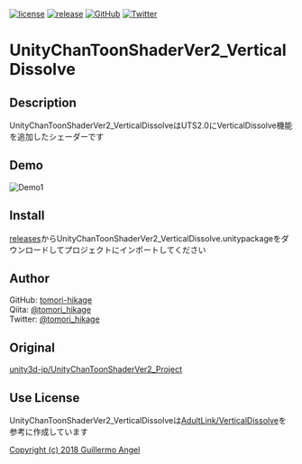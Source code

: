 [![license](https://img.shields.io/github/license/tomori-hikage/UnityChanToonShaderVer2_VerticalDissolve.svg?style=flat-square)](https://github.com/tomori-hikage/UnityChanToonShaderVer2_VerticalDissolve/blob/master/LICENSE)
[![release](https://img.shields.io/github/release/tomori-hikage/UnityChanToonShaderVer2_VerticalDissolve.svg?style=flat-square)](https://github.com/tomori-hikage/UnityChanToonShaderVer2_VerticalDissolve/releases)
[![GitHub](https://img.shields.io/github/followers/tomori-hikage.svg?label=GitHub&style=social)](https://github.com/tomori-hikage)
[![Twitter](https://img.shields.io/twitter/follow/tomori_hikage.svg?label=Twitter&style=social)](https://twitter.com/tomori_hikage)

# UnityChanToonShaderVer2_VerticalDissolve

## Description

UnityChanToonShaderVer2_VerticalDissolveはUTS2.0にVerticalDissolve機能を追加したシェーダーです

## Demo

![Demo1](https://github.com/tomori-hikage/UnityChanToonShaderVer2_VerticalDissolve/blob/readme_images/Images/gif1.gif)

## Install

[releases](https://github.com/tomori-hikage/UnityChanToonShaderVer2_VerticalDissolve/releases)からUnityChanToonShaderVer2_VerticalDissolve.unitypackageをダウンロードしてプロジェクトにインポートしてください

## Author

GitHub: [tomori-hikage](https://github.com/tomori-hikage)  
Qiita: [@tomori_hikage](https://qiita.com/tomori_hikage)  
Twitter: [@tomori_hikage](https://twitter.com/tomori_hikage)

## Original

[unity3d-jp/UnityChanToonShaderVer2_Project](https://github.com/unity3d-jp/UnityChanToonShaderVer2_Project)

## Use License

UnityChanToonShaderVer2_VerticalDissolveは[AdultLink/VerticalDissolve](https://github.com/AdultLink/VerticalDissolve)を参考に作成しています

[Copyright (c) 2018 Guillermo Angel](https://github.com/AdultLink/VerticalDissolve/blob/master/LICENSE)
